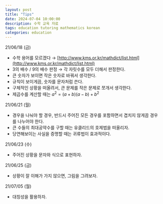 ```yaml
---
layout: post
title: "Tips"
date: 2024-07-04 10:00:00
description: 수학 교육 자료
tags: education tutoring mathematics korean
categories: education
---
```



21/06/18 (금)

- 수학 용어를 모르겠다 → [http://www.kms.or.kr/mathdict/list.html](http://www.kms.or.kr/mathdict/list.html)
- 3의 배수 / 9의 배수 판정 → 각 자릿수를 모두 더해서 판정한다.
- 큰 숫자가 보이면 작은 숫자로 바꿔서 생각한다.
- 규칙이 보이게끔, 숫자를 문자처럼 쓴다.
- 구체적인 상황을 떠올려서, 큰 문제를 작은 문제로 쪼개서 생각한다.
- 제곱수를 계산할 때는 $a^2=(a+b)(a-b)+b^2$

21/06/21 (월)

- 경우을 나눠야 할 경우, 반드시 주어진 모든 경우를 포함하면서 겹치지 않게끔 경우를 나누어야 한다.
- 큰 수들의 최대공약수를 구할 때는 유클리드의 호제법을 떠올리자.
- 당연해보이는 사실을 증명할 때는 귀류법이 효과적이다.

21/06/23 (수)

- 주어진 상황을 문자와 식으로 표현하자.

21/06/25 (금)

- 상황이 잘 이해가 가지 않으면, 그림을 그려보자.

21/07/05 (월)

- 대칭성을 활용하자.
